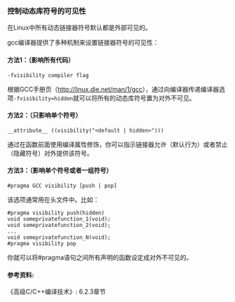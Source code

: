### 控制动态库符号的可见性

在Linux中所有动态链接器符号默认都是外部可见的。

gcc编译器提供了多种机制来设置链接器符号的可见性：

#### 方法1：（影响所有代码）

`-fvisibility compiler flag`

根据GCC手册页（<http://linux.die.net/man/1/gcc>），通过向编译器传递编译器选项`-fvisibility=hidden`就可以将所有的动态库符号置为对外不可见。

#### 方法2：（只影响单个符号）

`__attribute__ ((visibility("<default | hidden>")))`

通过在函数前面使用编译属性修饰，你可以指示链接器允许（默认行为）或者禁止（隐藏符号）对外提供该符号。

#### 方法3：（影响单个符号或者一组符号）

`#pragma GCC visibility [push | pop]`

该选项通常用在头文件中。比如：

```
#pragma visibility push(hidden)
void someprivatefunction_1(void);
void someprivatefunction_2(void);
...
void someprivatefunction_N(void);
#pragma visibility pop
```

你就可以将#pragma语句之间所有声明的函数设定成对外不可见的。


#### 参考资料:
《高级C/C++编译技术》: 6.2.3章节

